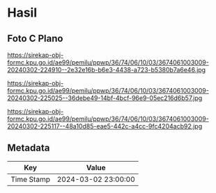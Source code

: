 # Hasil

## Foto C Plano

https://sirekap-obj-formc.kpu.go.id/ae99/pemilu/ppwp/36/74/06/10/03/3674061003009-20240302-224910--2e32e16b-b6e3-4438-a723-b5380b7a6e46.jpg

https://sirekap-obj-formc.kpu.go.id/ae99/pemilu/ppwp/36/74/06/10/03/3674061003009-20240302-225025--36debe49-14bf-4bcf-96e9-05ec216d6b57.jpg

https://sirekap-obj-formc.kpu.go.id/ae99/pemilu/ppwp/36/74/06/10/03/3674061003009-20240302-225117--48a10d85-eae5-442c-a4cc-9fc4204acb92.jpg


## Metadata

| Key        | Value               |
| ---------- | ------------------- |
| Time Stamp | 2024-03-02 23:00:00 |



